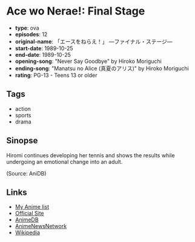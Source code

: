 # Ace wo Nerae!: Final Stage

-   **type**: ova
-   **episodes**: 12
-   **original-name**: 「エースをねらえ！」 —ファイナル・ステージ—
-   **start-date**: 1989-10-25
-   **end-date**: 1989-10-25
-   **opening-song**: "Never Say Goodbye" by Hiroko Moriguchi
-   **ending-song**: "Manatsu no Alice (真夏のアリス)" by Hiroko Moriguchi
-   **rating**: PG-13 - Teens 13 or older

## Tags

-   action
-   sports
-   drama

## Sinopse

Hiromi continues developing her tennis and shows the results while undergoing an emotional change into an adult.

(Source: AniDB)

## Links

-   [My Anime list](https://myanimelist.net/anime/312/Ace_wo_Nerae__Final_Stage)
-   [Official Site](http://www.tms-e.com/library/tokushu/a2_3/)
-   [AnimeDB](http://anidb.info/perl-bin/animedb.pl?show=anime&aid=1389)
-   [AnimeNewsNetwork](http://www.animenewsnetwork.com/encyclopedia/anime.php?id=2061)
-   [Wikipedia](http://en.wikipedia.org/wiki/Aim_for_the_Ace!)
